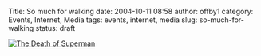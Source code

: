 Title: So much for walking
date: 2004-10-11 08:58
author: offby1
category: Events, Internet, Media
tags: events, internet, media
slug: so-much-for-walking
status: draft

[![The Death of Superman](http://www.offlineblog.com/images/kaufman_the_death_of_superman%5B1%5D.jpg)](http://www.metafilter.com/mefi/36174)
